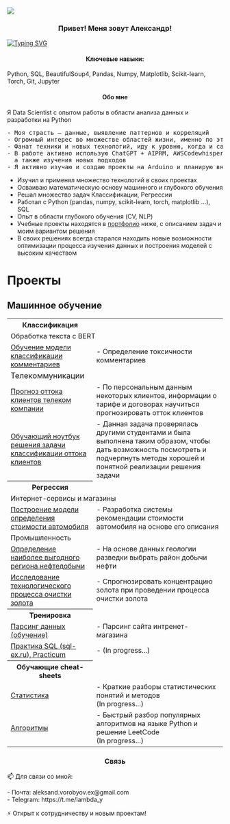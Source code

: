 ### ![](https://komarev.com/ghpvc/?username=SamuelFoxTower&style=plastic&label=profile+views&color=green)

<!DOCTYPE html>
<html lang="ru">
<head>
  <meta charset="UTF-8">
</head>
<body>

<h3 style="text-align: center;">Привет! Меня зовут Александр!</h3>

<a href="https://git.io/typing-svg"><img src="https://readme-typing-svg.demolab.com?font=inconsolata&pause=1000&color=09A708&center=true&vCenter=true&random=false&width=435&lines=Data+Scientist+%2F+Python+Developer" alt="Typing SVG" /></a>
<h4 style="text-align: center;">Ключевые навыки:</h4>Python, SQL, BeautifulSoup4, Pandas, Numpy, Matplotlib, Scikit-learn, Torch, Git, Jupyter</p>

<h4 style="text-align: center;">Обо мне</h4>
<p>Я Data Scientist с опытом работы в области анализа данных и разработки на Python   
<pre>- Моя страсть — данные, выявление паттернов и корреляций
- Огромный интерес во множестве областей жизни, именно по этому была выбрана эта профессия!
- Фанат техники и новых технологий, иду к уровню, когда и сам буду создавать прорывные и полезные технологии
- В работе активно использую ChatGPT + AIPRM, AWSCodewhisperer для автоматизации рутинных задач, 
  а также изучения новых подходов
- Я активно изучаю и создаю проекты на Arduino и планирую внедрять свои знания в проекты</pre>

- Изучил и применял множество технологий в своих проектах
- Осваиваю математическую основу машинного и глубокого обучения
- Решал множество задач Классификации, Регрессии
- Работал с Python (pandas, numpy, scikit-learn, torch, matplotlib ...), SQL
- Опыт в области глубокого обучения (CV, NLP)
- Учебные проекты находятся в [портфолио](https://github.com/SamuelFoxTower/Portfolio/tree/main/) ниже, с описанием задач и моим вариантом решения
- В своих решениях всегда старался находить новые возможности оптимизации процесса изучения данных 
  и построения моделей с высоким качеством

# Проекты
## Машинное обучение
<table>
  <th>Классификация</th>
  <tr>
    <td colspan="2">Обработка текста с BERT</td>
  </tr>
  <tr>
    <td><a href="https://github.com/SamuelFoxTower/Portfolio/tree/main/сlassification-comments">Обучение модели классификации комментариев</a></td>
    <td>- Определение токсичности комментариев</td>
  </tr>
  <tr>
    <td colspan="2"><font size="4">Телекоммуникации</font></td>
  </tr>
  <tr>
    <td><a href="https://github.com/SamuelFoxTower/Portfolio/tree/master/churn_telecom">Прогноз оттока клиентов телеком компании</a></td>
    <td>- По персональным данным некоторых клиентов, информации о тарифе и договорах научиться прогнозировать отток клиентов</td>
  </tr>
  <tr>
    <td><a href="https://github.com/SamuelFoxTower/Portfolio/tree/main/churn_telecom_DLS">Обучающий ноутбук решения задачи классификации оттока клиентов</a></td>
    <td>- Данная задача проверялась другими студентами и была выполнена таким образом, чтобы дать возможность посмотреть и подчерпнуть методы хорошей и понятной реализации решения задачи</td>
  </tr>
  <th>Регрессия</th>
    <tr>
    <td colspan="2">Интернет-сервисы и магазины</td>
  </tr>
  <tr>
    <td><a href="https://github.com/SamuelFoxTower/Portfolio/tree/main/determining-cost-cars">Построение модели определения стоимости автомобиля</a></td>
    <td>- Разработка системы рекомендации стоимости автомобиля на основе его описания</td>
  </tr>
  <tr>
    <td colspan="2">Промышленность</td>
  </tr>
  <tr>
    <td><a href="https://github.com/SamuelFoxTower/Portfolio/tree/master/well-locations">Определение наиболее выгодного региона нефтедобычи</a></td>
    <td>- На основе данных геологии разведки выбрать район добычи нефти</td>
  </tr>
  <tr>
    <td><a href="https://github.com/SamuelFoxTower/Portfolio/tree/master/recovery-gold">Исследование технологического процесса очистки золота</a></td>
    <td>- Спрогнозировать концентрацию золота при проведении процесса очистки золота</td>
  </tr>
<th>Тренировка</th>
  <tr>
    <td><a href="https://github.com/SamuelFoxTower/Portfolio/tree/master/pars-examples">Парсинг данных (обучение)</a></td>
    <td>- Парсинг сайта интренет-магазина</td>
  </tr>
  <tr>
    <td><a href="ссылка на проект">Практика SQL (sql-ex.ru), Practicum</a></td>
    <td>- (In progress...)</td>
  </tr>
<th>Обучающие cheat-sheets</th>
  <tr>
    <td><a href="https://github.com/SamuelFoxTower/Portfolio/tree/master/statistic">Статистика</a></td>
    <td>- Краткие разборы статистических понятий и методов<br> (In progress...)</td>
  </tr>
   <tr>
    <td><a href="https://github.com/SamuelFoxTower/Portfolio/tree/master/algorithms">Алгоритмы</a></td>
    <td>- Быстрый разбор популярных алгоритмов на языке Python и решение LeetCode<br> (In progress...)</td>
  </tr>
</table>

<h3 style="text-align: center;">Связь</h3>
<p>📫 Для связи со мной:<br> 
    <p>- Почта: aleksand.vorobyov.ex@gmail.com<br> 
    - Telegram: https://t.me/lambda_y<br></p>
<p>⚡ Открыт к сотрудничеству и новым проектам!

</body>
</html>
